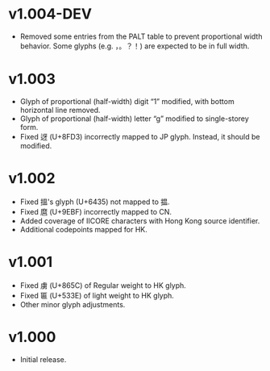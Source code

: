 v1.004-DEV
==========
- Removed some entries from the PALT table to prevent proportional width behavior. Some glyphs (e.g. ，。？！) are expected to be in full width.  

v1.003
======
- Glyph of proportional (half-width) digit “1” modified, with bottom horizontal line removed.
- Glyph of proportional (half-width) letter “g” modified to single-storey form. 
- Fixed 迓 (U+8FD3) incorrectly mapped to JP glyph. Instead, it should be modified.

v1.002
======
- Fixed 搵's glyph (U+6435) not mapped to 揾.
- Fixed 麿 (U+9EBF) incorrectly mapped to CN.
- Added coverage of IICORE characters with Hong Kong source identifier.  
- Additional codepoints mapped for HK.  

v1.001
======
- Fixed 虜 (U+865C) of Regular weight to HK glyph.
- Fixed 匾 (U+533E) of light weight to HK glyph.
- Other minor glyph adjustments.

v1.000
======
- Initial release.